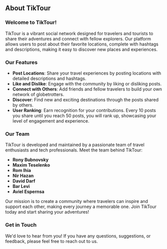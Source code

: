 ## About TikTour

### Welcome to TikTour!

TikTour is a vibrant social network designed for travelers and tourists to share their adventures and connect with fellow explorers. Our platform allows users to post about their favorite locations, complete with hashtags and descriptions, making it easy to discover new places and experiences.

### Our Features

- **Post Locations**: Share your travel experiences by posting locations with detailed descriptions and hashtags.
- **Like and Dislike**: Engage with the community by liking or disliking posts.
- **Connect with Others**: Add friends and fellow travelers to build your own network of globetrotters.
- **Discover**: Find new and exciting destinations through the posts shared by others.
- **User Ranking**: Earn recognition for your contributions. Every 10 posts you share until you reach 50 posts, you will rank up, showcasing your level of engagement and experience.

### Our Team

TikTour is developed and maintained by a passionate team of travel enthusiasts and tech professionals. Meet the team behind TikTour:

- **Rony Bubnovsky**
- **Maxim Teselenko**
- **Rom Ihia**
- **Nir Hazan**
- **David Darf**
- **Bar Levi**
- **Aviel Espernsa**

Our mission is to create a community where travelers can inspire and support each other, making every journey a memorable one. Join TikTour today and start sharing your adventures!

### Get in Touch

We'd love to hear from you! If you have any questions, suggestions, or feedback, please feel free to reach out to us.